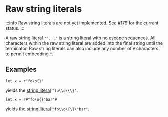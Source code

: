 # Raw string literals

:::info
Raw string literals are not yet implemented. See [#179](https://github.com/dada-lang/dada/issues/179) for the current status.
:::

A raw string literal `r"..."` is a string literal with no escape sequences. All characters within the raw string literal are added into the final string until the terminator. Raw string literals can also include any number of `#` characters to permit embedding `"`.

## Examples

```
let x = r"fo\o{}"
```

yields the [string literal](./string-literals) `"fo\\o\{\}"`.

```
let x = r#"fo\o{}"bar"#
```

yields the [string literal](./string-literals) `"fo\\o\{\}\"bar"`.

